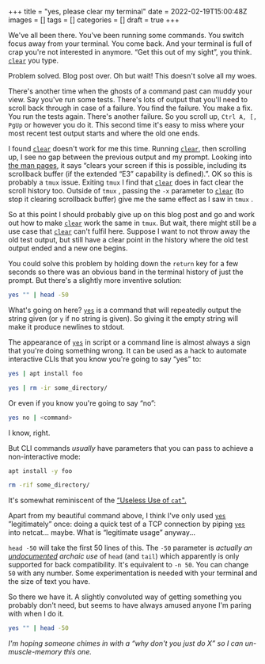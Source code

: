 +++
title = "yes, please clear my terminal"
date = 2022-02-19T15:00:48Z
images = []
tags = []
categories = []
draft = true
+++

We've all been there.  You've been running some commands.  You switch focus
away from your terminal.  You come back.  And your terminal is full of crap
you're not interested in anymore.  “Get this out of my sight”, you think.
[`clear`][clear] you type.

Problem solved.  Blog post over.  Oh but wait!  This doesn't solve all my woes.

There's another time when the ghosts of a command past can muddy your view.
Say you've run some tests.  There's lots of output that you'll need to scroll
back through in case of a failure.  You find the failure.  You make a fix. You
run the tests again.  There's another failure.  So you scroll up, `Ctrl A, [,
PgUp` or however you do it.  This second time it's easy to miss where your most
recent test output starts and where the old one ends.

I found [`clear`][clear] doesn't work for me this time.  Running [`clear`][clear], then scrolling
up, I see no gap between the previous output and my prompt.  Looking into [the
man pages][clear], it says “clears
your screen if this is possible, including its scrollback buffer (if the
extended “E3” capability is defined).”.  OK so this is probably a `tmux` issue.
Exiting `tmux` I find that [`clear`][clear] does in fact clear the scroll history too.
Outside of `tmux` , passing the `-x` parameter to [`clear`][clear] (to stop it clearing
scrollback buffer) give me the same effect as I saw in `tmux` .

[clear]: https://man7.org/linux/man-pages/man1/clear.1.html

So at this point I should probably give up on this blog post and go and work
out how to make [`clear`][clear] work the same in `tmux`.  But wait, there might still
be a use case that [`clear`][clear] can't fulfil here.  Suppose I want to not throw away
the old test output, but still have a clear point in the history where the old
test output ended and a new one begins.

You could solve this problem by holding down the `return` key for a few seconds
so there was an obvious band in the terminal history of just the prompt.  But
there's a slightly more inventive solution:

```bash
yes "" | head -50
```

What's going on here? [`yes`][yes] is a
command that will repeatedly
output the string given (or `y` if no string is given). So giving it the empty
string will make it produce newlines to stdout.

[yes]: https://man7.org/linux/man-pages/man1/yes.1.html

The appearance of [`yes`][yes] in script or a command line is almost always a sign
that you're doing something wrong.  It can be used as a hack to automate
interactive CLIs that you know you're going to say “yes” to:

```bash
yes | apt install foo

yes | rm -ir some_directory/
```

Or even if you know you're going to say “no”:

```bash
yes no | <command>
```

I know, right.

But CLI commands *usually* have parameters that you can pass to achieve a
non-interactive mode:

```bash
apt install -y foo

rm -rif some_directory/
```

It's somewhat reminiscent of the [“Useless Use of
`cat`".](https://en.wikipedia.org/wiki/Cat_(Unix)#Useless_use_of_cat)

Apart from my beautiful command above, I think I've only used [`yes`][yes]
”legitimately” once: doing a quick test of a TCP connection by piping [`yes`][yes]
into netcat... maybe.  What is “legitimate usage” anyway...

`head -50` will take the first 50 lines of this.  The `-50` parameter is
*actually an [undocumented](https://man7.org/linux/man-pages/man1/head.1.html)
archaic use* of `head` (and `tail`) which apparently is only supported for back
compatibility.  It's equivalent to `-n 50`.  You can change `50` with any
number.  Some experimentation is needed with your terminal and the size of text
you have.

So there we have it.  A slightly convoluted way of getting something you
probably don't need, but seems to have always amused anyone I'm paring with
when I do it.

```bash
yes "" | head -50
```

*I'm hoping someone chimes in with a “why don't you just do X” so I can
un-muscle-memory this one.*
